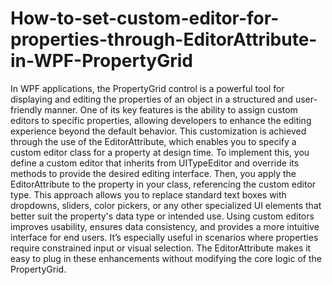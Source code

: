 # How-to-set-custom-editor-for-properties-through-EditorAttribute-in-WPF-PropertyGrid
In WPF applications, the PropertyGrid control is a powerful tool for displaying and editing the properties of an object in a structured and user-friendly manner. One of its key features is the ability to assign custom editors to specific properties, allowing developers to enhance the editing experience beyond the default behavior. This customization is achieved through the use of the EditorAttribute, which enables you to specify a custom editor class for a property at design time.
To implement this, you define a custom editor that inherits from UITypeEditor and override its methods to provide the desired editing interface. Then, you apply the EditorAttribute to the property in your class, referencing the custom editor type. This approach allows you to replace standard text boxes with dropdowns, sliders, color pickers, or any other specialized UI elements that better suit the property's data type or intended use.
Using custom editors improves usability, ensures data consistency, and provides a more intuitive interface for end users. It’s especially useful in scenarios where properties require constrained input or visual selection. The EditorAttribute makes it easy to plug in these enhancements without modifying the core logic of the PropertyGrid.